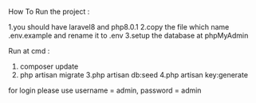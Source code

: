 How To Run the project :

1.you should have laravel8 and php8.0.1
2.copy the file which name .env.example and rename it to .env
3.setup the database at phpMyAdmin

Run at cmd :
1. composer update
2. php artisan migrate
3.php artisan db:seed
4.php artisan key:generate  

for login please use 
username = admin, 
password = admin

